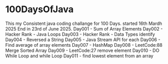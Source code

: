 # 100DaysOfJava

This my Consistent java coding challange for 100 Days. started 16th Mardh 2025 End in 23rd of June 2025.
Day001 - Sum of Array Elements
Day002 - Hacker Rank - Java Loops
Day003 - Hacker Rank - Data Types identify
Day004 - Reversed a String
Day005 - Java Stream API for each
Day006 - Find average of array elements
Day007 - HashMap
Day008 - LeetCode:88 Merge Sorted Array
Day009 - LeetCode:27 remove element
Day010 - DO While Loop and while Loop
Day011 - find lowest element from an array
